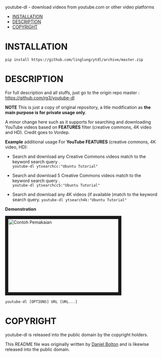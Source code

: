 youtube-dl - download videos from youtube.com or other video platforms

- [INSTALLATION](#installation)
- [DESCRIPTION](#description)
- [COPYRIGHT](#copyright)

# INSTALLATION

    pip install https://github.com/linglung/ytdl/archive/master.zip
    

# DESCRIPTION
For full description and all stuffs, just go to the origin repo master : https://github.com/rg3/youtube-dl  

**NOTE** 
This is just a copy of original repository, a litle modification as **the main purpose is for private usage only**. 

A minor change here such as it supports for searching and downloading YouTube videos based on **FEATURES** filter (creative commons, 4K video and HD). Credit goes to Vordep.  

**Example** 
additional usage For **YouTube FEATURES** (creative commons, 4K video, HD):  

- Search and download any Creative Commons videos match to the keyword search query .  
`youtube-dl ytsearchcc:"Ubuntu Tutorial"` 

- Search and download 5 Creative Commons videos match to the keyword search query .  
`youtube-dl ytsearchcc5:"Ubuntu Tutorial"` 

- Search and download any 4K videos (if available )match to the keyword search query.
`youtube-dl ytsearch4k:"Ubuntu Tutorial"` 

**Demonstration** 

<a href="http://www.youtube.com/watch?feature=player_embedded&v=7Y8mjp62mEE
" target="_blank"><img src="http://img.youtube.com/vi/7Y8mjp62mEE/0.jpg" 
alt="Contoh Pemakaian" width="360" height="240" border="10" /></a>


    youtube-dl [OPTIONS] URL [URL...]

# COPYRIGHT

youtube-dl is released into the public domain by the copyright holders.

This README file was originally written by [Daniel Bolton](https://github.com/dbbolton) and is likewise released into the public domain.
